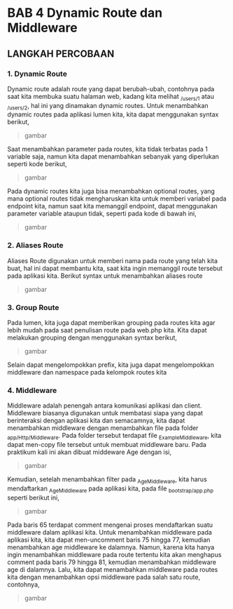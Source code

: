 # BAB 4 Dynamic Route dan Middleware

## LANGKAH PERCOBAAN
### 1.	Dynamic Route
Dynamic route adalah route yang dapat berubah-ubah, contohnya pada saat kita membuka suatu halaman web, kadang kita melihat <sub>/users/1</sub> atau <sub>/users/2</sub>, hal ini yang dinamakan dynamic routes.
Untuk menambahkan dynamic routes pada aplikasi lumen kita, kita dapat menggunakan syntax berikut,
> gambar

Saat menambahkan parameter pada routes, kita tidak terbatas pada 1 variable saja, namun kita dapat menambahkan sebanyak yang diperlukan seperti kode berikut,
> gambar

Pada dynamic routes kita juga bisa menambahkan optional routes, yang mana optional routes tidak mengharuskan kita untuk memberi variabel pada endpoint kita, namun saat kita memanggil endpoint, dapat menggunakan parameter variable ataupun tidak, seperti pada kode di bawah ini,
> gambar

### 2.	Aliases Route
Aliases Route digunakan untuk memberi nama pada route yang telah kita buat, hal ini dapat membantu kita, saat kita ingin memanggil route tersebut pada aplikasi kita. Berikut syntax untuk menambahkan aliases route
> gambar

### 3.	Group Route
Pada lumen, kita juga dapat memberikan grouping pada routes kita agar lebih mudah pada saat penulisan route pada web.php kita. Kita dapat melakukan grouping dengan menggunakan syntax berikut,
> gambar

Selain dapat mengelompokkan prefix, kita juga dapat mengelompokkan middleware dan namespace pada kelompok routes kita

### 4.	Middleware
Middleware adalah penengah antara komunikasi aplikasi dan client. Middleware biasanya digunakan untuk membatasi siapa yang dapat berinteraksi dengan aplikasi kita dan semacamnya, kita dapat menambahkan middleware dengan menambahkan file pada folder <sub>app/Http/Middleware</sub>. Pada folder tersebut terdapat file <sub>ExampleMiddleware</sub>, kita dapat men-copy file tersebut untuk membuat middleware baru.
Pada praktikum kali ini akan dibuat middeware Age dengan isi,
> gambar

Kemudian, setelah menambahkan filter pada <sub>AgeMiddleware</sub>, kita harus mendaftarkan <sub>AgeMiddleware</sub> pada aplikasi kita, pada file <sub>bootstrap/app.php</sub> seperti berikut ini,
> gambar

Pada baris 65 terdapat comment mengenai proses mendaftarkan suatu middleware dalam aplikasi kita. Untuk menambahkan middleware pada aplikasi kita, kita dapat men-uncomment baris 75 hingga 77, kemudian menambahkan age middleware ke dalamnya. Namun, karena kita hanya ingin menambahkan middleware pada route tertentu kita akan menghapus comment pada baris 79 hingga 81, kemudian menambahkan middleware age di dalamnya.
Lalu, kita dapat menambahkan middleware pada routes kita dengan menambahkan opsi middleware pada salah satu route, contohnya,
> gambar

